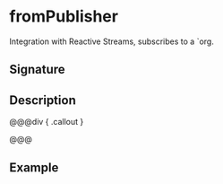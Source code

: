 # fromPublisher

Integration with Reactive Streams, subscribes to a `org.

## Signature

## Description



@@@div { .callout }

@@@

## Example

